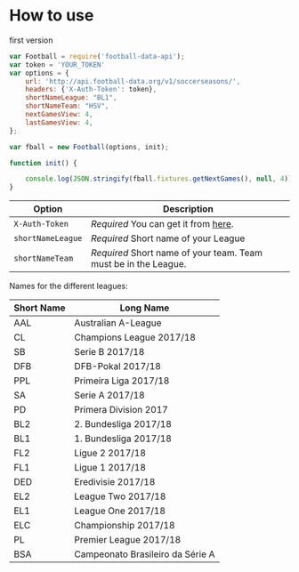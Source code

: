 # How to use
first version

```js
var Football = require('football-data-api');
var token = 'YOUR_TOKEN'
var options = { 
    url: 'http://api.football-data.org/v1/soccerseasons/', 
    headers: {'X-Auth-Token': token},
    shortNameLeague: "BL1",
    shortNameTeam: "HSV",
    nextGamesView: 4,
    lastGamesView: 4,
};

var fball = new Football(options, init);

function init() {

    console.log(JSON.stringify(fball.fixtures.getNextGames(), null, 4));
}
```

| Option                    | Description
|-------------------------- |-----------
| `X-Auth-Token`            | *Required* You can get it from [here](http://football-data.org/index).
| `shortNameLeague`         | *Required* Short name of your League
| `shortNameTeam`           | *Required* Short name of your team. Team must be in the League.

Names for the different leagues:

|Short Name | Long Name
|-----|----
| AAL | Australian A-League
| CL  | Champions League 2017/18
| SB  | Serie B 2017/18
| DFB | DFB-Pokal 2017/18
| PPL | Primeira Liga 2017/18
| SA  | Serie A 2017/18
| PD  | Primera Division 2017
| BL2 | 2. Bundesliga 2017/18
| BL1 | 1. Bundesliga 2017/18
| FL2 | Ligue 2 2017/18
| FL1 | Ligue 1 2017/18
| DED | Eredivisie 2017/18
| EL2 | League Two 2017/18
| EL1 | League One 2017/18
| ELC | Championship 2017/18
| PL  | Premier League 2017/18
| BSA | Campeonato Brasileiro da Série A


